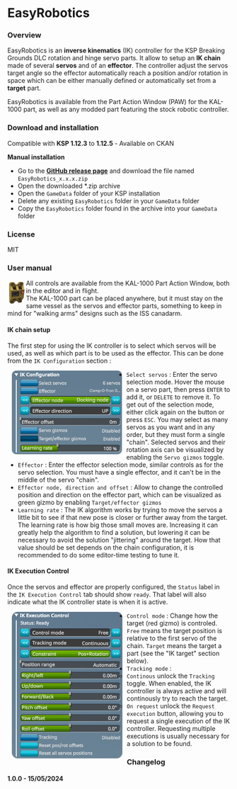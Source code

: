 # EasyRobotics

### Overview

EasyRobotics is an **inverse kinematics** (IK) controller for the KSP Breaking Grounds DLC rotation and hinge servo parts. It allow to setup an **IK chain** made of several **servos** and of an **effector**. The controller adjust the servos target angle so the effector automatically reach a position and/or rotation in space which can be either manually defined or automatically set from a **target** part.

EasyRobotics is available from the Part Action Window (PAW) for the KAL-1000 part, as well as any modded part featuring the stock robotic controller.

### Download and installation

Compatible with **KSP 1.12.3** to **1.12.5** - Available on CKAN

**Manual installation**

- Go to the **[GitHub release page](https://github.com/gotmachine/EasyRobotics/releases)** and download the file named `EasyRobotics_x.x.x.zip`
- Open the downloaded *.zip archive
- Open the `GameData` folder of your KSP installation
- Delete any existing `EasyRobotics` folder in your `GameData` folder
- Copy the `EasyRobotics` folder found in the archive into your `GameData` folder

### License

MIT

### User manual

<img align="left" width="42" height="58" src="https://raw.githubusercontent.com/gotmachine/EasyRobotics/master/Images/KAL-1000.png">

All controls are available from the KAL-1000 Part Action Window, both in the editor and in flight.
<br/>The KAL-1000 part can be placed anywhere, but it must stay on the same vessel as the servos and effector parts, something to keep in mind for "walking arms" designs such as the ISS canadarm.

#### IK chain setup
The first step for using the IK controller is to select which servos will be used, as well as which part is to be used as the effector.
This can be done from the `IK Configuration` section :

<img align="left" hspace="10" src="https://raw.githubusercontent.com/gotmachine/EasyRobotics/master/Images/IKConfig.png ">

- `Select servos` : Enter the servo selection mode. Hover the mouse on a servo part, then press `ENTER` to add it, or `DELETE` to remove it. To get out of the selection mode, either click again on the button or press `ESC`. You may select as many servos as you want and in any order, but they must form a single "chain". Selected servos and their rotation axis can be visualized by enabling the `Servo gizmos` toggle.
- `Effector` : Enter the effector selection mode, similar controls as for the servo selection. You must have a single effector, and it can't be in the middle of the servo "chain".
- `Effector node, direction and offset` : Allow to change the controlled position and direction on the effector part, which can be visualized as green gizmo by enabling `Target/effector gizmos`
- `Learning rate` : The IK algorithm works by trying to move the servos a little bit to see if that new pose is closer or further away from the target. The learning rate is how big those small moves are. Increasing it can greatly help the algorithm to find a solution, but lowering it can be necessary to avoid the solution "jittering" around the target. How that value should be set depends on the chain configuration, it is recommended to do some editor-time testing to tune it.

#### IK Execution Control
Once the servos and effector are properly configured, the `Status` label in the `IK Execution Control` tab should show `ready`. That label will also indicate what the IK controller state is when it is active.

<img align="left" hspace="10" src="https://raw.githubusercontent.com/gotmachine/EasyRobotics/master/Images/IKExec.png ">

- `Control mode` : Change how the target (red gizmo) is controled. `Free` means the target position is relative to the first servo of the chain. `Target` means the target a part (see the "IK target" section below).
- `Tracking mode` :
  - `Continous` unlock the `Tracking` toggle. When enabled, the IK controller is always active and will continously try to reach the target. 
  - `On request` unlock the `Request execution` button, allowing you to request a single execution of the IK controller. Requesting multiple executions is usually necessary for a solution to be found.


### Changelog

#### 1.0.0 - 15/05/2024
